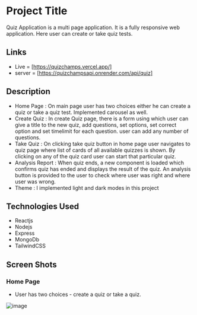 # Project Title

Quiz Application is a multi page application. It is a fully responsive web application. Here user can create or take quiz tests.


## Links

* Live = [https://quizchamps.vercel.app/]
* server = [https://quizchampsapi.onrender.com/api/quiz]


## Description

* Home Page : On main page user has two choices either he can create a quiz or take a quiz test. Implemented carousel as well.
* Create Quiz : In create Quiz page, there is a form using which user can give a title to the new quiz, add questions, set options, set correct option and set timelimit for each question. user can add any number of questions.
* Take Quiz : On clicking take quiz button in home page user navigates to quiz page where list of cards of all available quizzes is shown. By clicking on any of the quiz card user can start that particular quiz.
* Analysis Report : When quiz ends, a new component is loaded which confirms quiz has ended and displays the result of the quiz. An analysis button is provided to the user to check where user was right and where user was wrong.
* Theme : I implemented light and dark modes in this project


## Technologies Used

* Reactjs
* Nodejs
* Express
* MongoDb
* TailwindCSS


## Screen Shots

### Home Page 
* User has two choices - create a quiz or take a quiz.

![image](https://github.com/user-attachments/assets/df79ab80-ee76-4cd7-bb39-61e95c6e969d)


  

  

